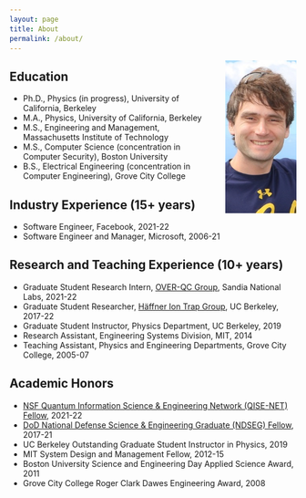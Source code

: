 ```yaml
---
layout: page
title: About
permalink: /about/
---
```

<img src="/images/portrait.jpg" style="float: right; padding: 0px 0px 20px 20px" width="125" alt="Photo of Ryan Shaffer" />

## Education

- Ph.D., Physics (in progress), University of California, Berkeley
- M.A., Physics, University of California, Berkeley
- M.S., Engineering and Management, Massachusetts Institute of Technology
- M.S., Computer Science (concentration in Computer Security), Boston University
- B.S., Electrical Engineering (concentration in Computer Engineering), Grove City College

## Industry Experience (15+ years)

- Software Engineer, Facebook, 2021-22
- Software Engineer and Manager, Microsoft, 2006-21

## Research and Teaching Experience (10+ years)

- Graduate Student Research Intern, [OVER-QC Group](https://overqc.sandia.gov/), Sandia National Labs, 2021-22
- Graduate Student Researcher, [Häffner Ion Trap Group](https://ions.berkeley.edu/), UC Berkeley, 2017-22
- Graduate Student Instructor, Physics Department, UC Berkeley, 2019
- Research Assistant, Engineering Systems Division, MIT, 2014
- Teaching Assistant, Physics and Engineering Departments, Grove City College, 2005-07

## Academic Honors

- [NSF Quantum Information Science & Engineering Network (QISE-NET) Fellow](https://qisenet.uchicago.edu/), 2021-22
- [DoD National Defense Science & Engineering Graduate (NDSEG) Fellow](https://ndseg.org/), 2017-21
- UC Berkeley Outstanding Graduate Student Instructor in Physics, 2019
- MIT System Design and Management Fellow, 2012-15
- Boston University Science and Engineering Day Applied Science Award, 2011
- Grove City College Roger Clark Dawes Engineering Award, 2008
